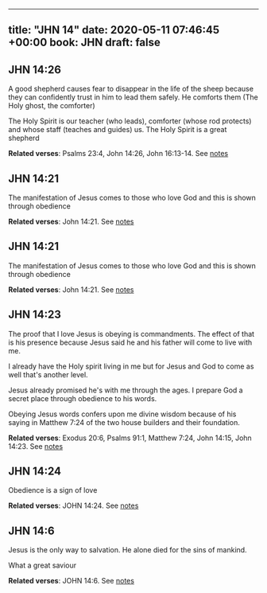 
---
title: "JHN 14"
date: 2020-05-11 07:46:45 +00:00
book: JHN
draft: false
---

## JHN 14:26

A good shepherd causes fear to disappear in the life of the sheep because they can confidently trust in him to lead them safely. He comforts them (The Holy ghost, the comforter)

The Holy Spirit is our teacher (who leads), comforter (whose rod protects) and whose staff (teaches and guides) us. The Holy Spirit is a great shepherd

**Related verses**: Psalms 23:4, John 14:26, John 16:13-14. See [notes](https://my.bible.com/notes/3426974586389651574)


## JHN 14:21

The manifestation of Jesus comes to those who love God and this is shown through obedience

**Related verses**: John 14:21. See [notes](https://my.bible.com/notes/3332131438304420163)


## JHN 14:21

The manifestation of Jesus comes to those who love God and this is shown through obedience

**Related verses**: John 14:21. See [notes](https://my.bible.com/notes/3332117036566044923)


## JHN 14:23

The proof that I love Jesus is obeying is commandments. The effect of that is his presence because Jesus said he and his father will come to live with me. 

I already have the Holy spirit living in me but for Jesus and God to come as well that's another level.

Jesus already promised he's with me through the ages. I prepare God a secret place through obedience to his words.

Obeying Jesus words confers upon me divine wisdom because of his saying in Matthew 7:24 of the two house builders and their foundation.

**Related verses**: Exodus 20:6, Psalms 91:1, Matthew 7:24, John 14:15, John 14:23. See [notes](https://my.bible.com/notes/3239330756640367462)


## JHN 14:24

Obedience is a sign of love

**Related verses**: JOHN 14:24. See [notes](https://my.bible.com/notes/2899493017394864843)


## JHN 14:6

Jesus is the only way to salvation. He alone died for the sins of mankind.

What a great saviour

**Related verses**: JOHN 14:6. See [notes](https://my.bible.com/notes/2899487571518939773)

